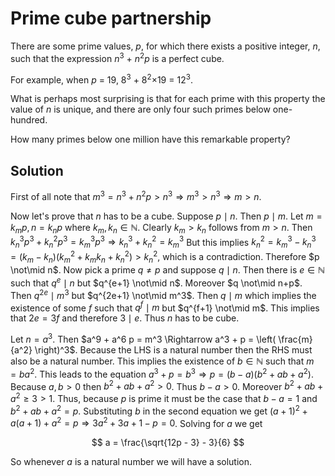 # Prime cube partnership

There are some prime values, <i>p</i>, for which there exists a positive integer, <i>n</i>, such that the expression <i>n</i><sup>3</sup> + <i>n</i><sup>2</sup><i>p</i> is a perfect cube.

For example, when <i>p</i> = 19, 8<sup>3</sup> + 8<sup>2</sup>×19 = 12<sup>3</sup>.

What is perhaps most surprising is that for each prime with this property the value of <i>n</i> is unique, and there are only four such primes below one-hundred.

How many primes below one million have this remarkable property?

## Solution

First of all note that $m^3 = n^3 + n^2 p > n^3 \Rightarrow m^3 > n^3 \Rightarrow m > n$.

Now let's prove that $n$ has to be a cube. Suppose $p \mid n$. Then $p \mid m$. Let $m = k_m p, n = k_n p$ where $k_m, k_n \in \mathbb{N}$. Clearly $k_m > k_n$ follows from $m > n$. Then $k_n^3 p^3 + k_n^2 p^3 = k_m^3 p^3 \Rightarrow k_n^3 + k_n^2 = k_m^3$ But this implies $k_n^2 = k_m^3 - k_n^3 = (k_m - k_n) (k_m^2 + k_m k_n + k_n^2) \gt k_n^2$, which is a contradiction. Therefore $p \not\mid n$. Now pick a prime $q \not= p$ and suppose $q \mid n$. Then there is $e \in \mathbb{N}$ such that $q^e \mid n$ but $q^{e+1} \not\mid n$. Moreover $q \not\mid n+p$. Then $q^{2e} \mid m^3$ but $q^{2e+1} \not\mid m^3$. Then $q \mid m$ which implies the existence of some $f$ such that $q^f \mid m$ but $q^{f+1} \not\mid m$. This implies that $2e = 3f$ and therefore $3 \mid e$. Thus $n$ has to be cube.

Let $n = a^3$. Then $a^9 + a^6 p = m^3 \Rightarrow a^3 + p = \left( \frac{m}{a^2} \right)^3$. Because the LHS is a natural number then the RHS must also be a natural number. This implies the existence of $b \in \mathbb{N}$ such that $m = b a^2$. This leads to the equation $a^3 + p = b^3 \Rightarrow p = (b - a)(b^2 + ab + a^2)$. Because $a, b \gt 0$ then $b^2 + ab + a^2 \gt 0$. Thus $b - a > 0$. Moreover $b^2 + ab + a^2 \ge 3 \gt 1$. Thus, because $p$ is prime it must be the case that $b - a = 1$ and $b^2 + ab + a^2 = p$. Substituting $b$ in the second equation we get $(a+1)^2+a(a+1)+a^2=p \Rightarrow 3a^2 + 3a + 1 - p = 0$. Solving for $a$ we get

$$
a = \frac{\sqrt{12p - 3} - 3}{6}
$$

So whenever $a$ is a natural number we will have a solution.